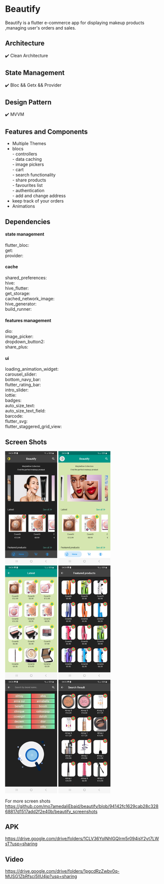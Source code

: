 # Beautify
Beautify is a flutter e-commerce app for displaying makeup products ,managing user's orders and sales.

## Architecture
✔️ Clean Architecture

## State Management
✔️ Bloc && Getx && Provider

## Design Pattern
✔️ MVVM

## Features and Components
- Multiple Themes
- blocs <br />
-️ controllers <br />
-️ data caching  <br />
-️ image pickers  <br />
-️ cart <br />
-️ search functionality <br />
-️ share products <br />
-️ favourites list <br />
-️ authentication <br />
-️ add and change address <br />
- keep track of your orders <br />
- Animations <br />

## Dependencies

#### state management
flutter_bloc:       
get:        
provider:       

#### cache
shared_preferences:     
hive:       
hive_flutter:       
get_storage:        
cached_network_image:       
hive_generator:     
build_runner:       


#### features management
dio:     
image_picker:       
dropdown_button2:       
share_plus:     


#### ui
loading_animation_widget:       
carousel_slider:        
bottom_navy_bar:        
flutter_rating_bar:     
intro_slider:       
lottie:     
badges:     
auto_size_text:     
auto_size_text_field:    
barcode:        
flutter_svg:        
flutter_staggered_grid_view:        

## Screen Shots

<p float="left">
   <img src="https://github.com/mo7amedaliEbaid/beautify/blob/cd3e7aa4116c8173a4407e689d3bfa6776137868/updated_screenshots/homedark.jpg" width="170" />
   <img src="https://github.com/mo7amedaliEbaid/beautify/blob/cd3e7aa4116c8173a4407e689d3bfa6776137868/updated_screenshots/homelight.jpg" width="170" />
   <img src="https://github.com/mo7amedaliEbaid/beautify/blob/cd3e7aa4116c8173a4407e689d3bfa6776137868/updated_screenshots/latestlight.jpg" width="170" />
   <img src="https://github.com/mo7amedaliEbaid/beautify/blob/cd3e7aa4116c8173a4407e689d3bfa6776137868/updated_screenshots/featureddark.jpg" width="170" />
   <img src="https://github.com/mo7amedaliEbaid/beautify/blob/cd3e7aa4116c8173a4407e689d3bfa6776137868/updated_screenshots/searchdark.jpg" width="170" />
   <img src="https://github.com/mo7amedaliEbaid/beautify/blob/cd3e7aa4116c8173a4407e689d3bfa6776137868/updated_screenshots/searchresultdark.jpg" width="170" />
</p>

For more screen shots https://github.com/mo7amedaliEbaid/beautify/blob/94142fc1629cab28c32868817d1517add2f2e40b/beautify_screenshots       

## APK
https://drive.google.com/drive/folders/1CLV36YolNhIGQIrm5r094isY2yt7LWsT?usp=sharing

## Video
https://drive.google.com/drive/folders/1pgcdRzZwbv0q-MUSG1ZbRfsci5IlU4jp?usp=sharing
